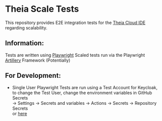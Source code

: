 # Theia Scale Tests

This repository provides E2E integration tests for the [Theia Cloud IDE](https://theia-cloud.io) regarding scalability.
## Information:
Tests are written using [Playwright](https://playwright.dev)
Scaled tests run via the Playwright [Artillery](https://artillery.io) Framework (Potentially)
## For Development:
- Single User Playwright Tests are run using a Test Account for Keycloak, to change the Test User, change the environment variables in GitHub Secrets \
-> Settings -> Secrets and variables -> Actions -> Secrets -> Repository Secrets \
or [here](https://github.com/ls1intum/theia-scale-tests/settings/secrets/actions)
